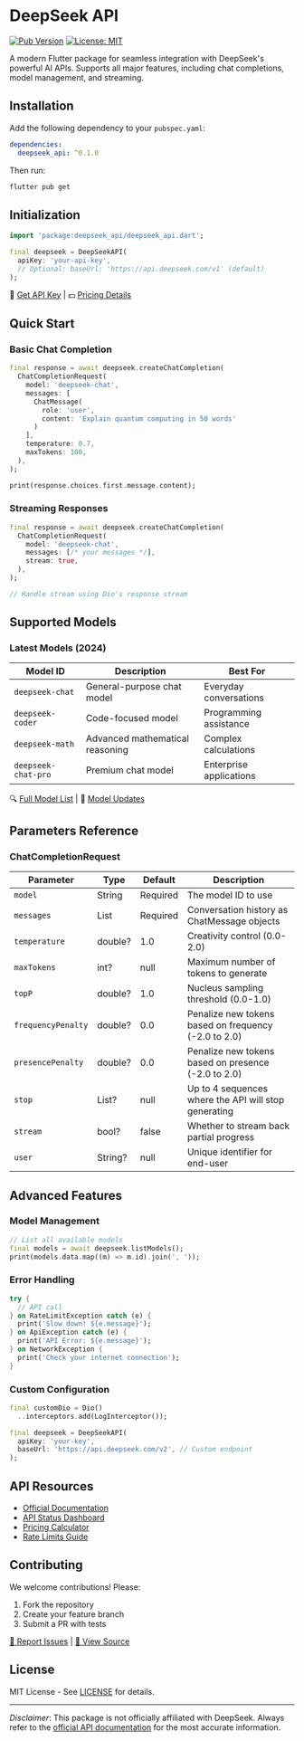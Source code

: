 # DeepSeek API

[![Pub Version](https://img.shields.io/pub/v/deepseek_api)](https://pub.dev/packages/deepseek_api)
[![License: MIT](https://img.shields.io/badge/License-MIT-yellow.svg)](https://opensource.org/licenses/MIT)

A modern Flutter package for seamless integration with DeepSeek's powerful AI APIs. Supports all major features, including chat completions, model management, and streaming.

## Installation

Add the following dependency to your `pubspec.yaml`:

```yaml
dependencies:
  deepseek_api: ^0.1.0
```

Then run:

```bash
flutter pub get
```

## Initialization

```dart
import 'package:deepseek_api/deepseek_api.dart';

final deepseek = DeepSeekAPI(
  apiKey: 'your-api-key',
  // Optional: baseUrl: 'https://api.deepseek.com/v1' (default)
);
```

🔗 [Get API Key](https://platform.deepseek.com/api-keys) | 💵 [Pricing Details](https://www.deepseek.com/pricing)

## Quick Start

### Basic Chat Completion

```dart
final response = await deepseek.createChatCompletion(
  ChatCompletionRequest(
    model: 'deepseek-chat',
    messages: [
      ChatMessage(
        role: 'user',
        content: 'Explain quantum computing in 50 words'
      )
    ],
    temperature: 0.7,
    maxTokens: 100,
  ),
);

print(response.choices.first.message.content);
```

### Streaming Responses

```dart
final response = await deepseek.createChatCompletion(
  ChatCompletionRequest(
    model: 'deepseek-chat',
    messages: [/* your messages */],
    stream: true,
  ),
);

// Handle stream using Dio's response stream
```

## Supported Models

### Latest Models (2024)

| Model ID            | Description                      | Best For                  |
|---------------------|--------------------------------|---------------------------|
| `deepseek-chat`    | General-purpose chat model     | Everyday conversations    |
| `deepseek-coder`   | Code-focused model             | Programming assistance    |
| `deepseek-math`    | Advanced mathematical reasoning | Complex calculations      |
| `deepseek-chat-pro`| Premium chat model             | Enterprise applications   |

🔍 [Full Model List](https://platform.deepseek.com/docs/models) | 🔄 [Model Updates](https://status.deepseek.com)

## Parameters Reference

### ChatCompletionRequest

| Parameter         | Type     | Default | Description                                   |
|------------------|---------|---------|-----------------------------------------------|
| `model`         | String  | Required | The model ID to use                          |
| `messages`      | List    | Required | Conversation history as ChatMessage objects  |
| `temperature`   | double? | 1.0     | Creativity control (0.0-2.0)                 |
| `maxTokens`     | int?    | null    | Maximum number of tokens to generate        |
| `topP`         | double? | 1.0     | Nucleus sampling threshold (0.0-1.0)         |
| `frequencyPenalty` | double? | 0.0 | Penalize new tokens based on frequency (-2.0 to 2.0) |
| `presencePenalty` | double? | 0.0 | Penalize new tokens based on presence (-2.0 to 2.0) |
| `stop`         | List?   | null    | Up to 4 sequences where the API will stop generating |
| `stream`       | bool?   | false   | Whether to stream back partial progress     |
| `user`         | String? | null    | Unique identifier for end-user              |

## Advanced Features

### Model Management

```dart
// List all available models
final models = await deepseek.listModels();
print(models.data.map((m) => m.id).join(', '));
```

### Error Handling

```dart
try {
  // API call
} on RateLimitException catch (e) {
  print('Slow down! ${e.message}');
} on ApiException catch (e) {
  print('API Error: ${e.message}');
} on NetworkException {
  print('Check your internet connection');
}
```

### Custom Configuration

```dart
final customDio = Dio()
  ..interceptors.add(LogInterceptor());

final deepseek = DeepSeekAPI(
  apiKey: 'your-key',
  baseUrl: 'https://api.deepseek.com/v2', // Custom endpoint
);
```

## API Resources

- [Official Documentation](https://platform.deepseek.com/docs)
- [API Status Dashboard](https://status.deepseek.com)
- [Pricing Calculator](https://www.deepseek.com/pricing-calculator)
- [Rate Limits Guide](https://platform.deepseek.com/docs/rate-limits)

## Contributing

We welcome contributions! Please:

1. Fork the repository
2. Create your feature branch
3. Submit a PR with tests

[📌 Report Issues](https://github.com/your/repo/issues) | [📖 View Source](https://github.com/your/repo)

## License

MIT License - See [LICENSE](https://github.com/your/repo/blob/main/LICENSE) for details.

---

*Disclaimer*: This package is not officially affiliated with DeepSeek. Always refer to the [official API documentation](https://platform.deepseek.com/docs) for the most accurate information.

